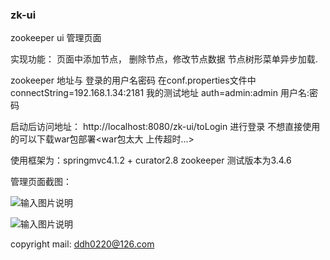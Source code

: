 ### zk-ui
zookeeper ui 管理页面
 
实现功能：
   页面中添加节点， 删除节点，修改节点数据
   节点树形菜单异步加载.

zookeeper 地址与 登录的用户名密码 在conf.properties文件中
  connectString=192.168.1.34:2181   我的测试地址
  auth=admin:admin    用户名:密码

启动后访问地址： http://localhost:8080/zk-ui/toLogin  进行登录
不想直接使用的可以下载war包部署<war包太大 上传超时...>

使用框架为：springmvc4.1.2 + curator2.8 
zookeeper 测试版本为3.4.6


管理页面截图：

![输入图片说明](http://git.oschina.net/uploads/images/2015/0921/170902_406f9772_366428.png "在这里输入图片标题")

![输入图片说明](http://git.oschina.net/uploads/images/2015/0921/170917_8ddf15ed_366428.png "在这里输入图片标题")



copyright 
mail: ddh0220@126.com
